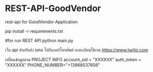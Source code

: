 # REST-API-GoodVendor
rest-api for GoodVendor Application 

pip install -r requirements.txt

#for run REST API
  python main.py   


เว็บ api สำหรับส่ง sms ไปยังเบอร์โทรศัพท์ 
ลงทะเบียนใช้งาน https://www.twilio.com 

เปลี่ยนข้อมูลตาม PROJECT INFO 
account_sid = "XXXXXX"
auth_token = "XXXXXX"
PHONE_NUMBER="+13868537656"


